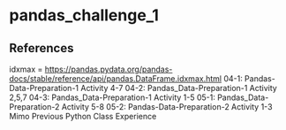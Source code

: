 # pandas_challenge_1
## References
idxmax = https://pandas.pydata.org/pandas-docs/stable/reference/api/pandas.DataFrame.idxmax.html 
04-1: Pandas-Data-Preparation-1 Activity 4-7
04-2: Pandas_Data-Preparation-1 Activity 2,5,7
04-3: Pandas_Data-Preparation-1 Activity 1-5
05-1: Pandas_Data-Preparation-2 Activity 5-8
05-2: Pandas-Data-Preparation-2 Activity 1-3 
Mimo
Previous Python Class Experience